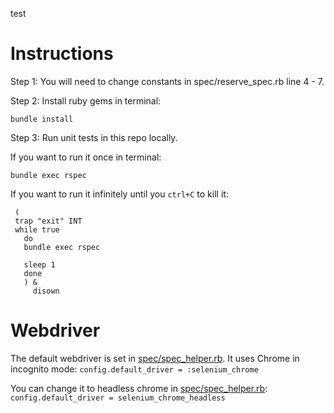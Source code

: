 test
# Instructions

Step 1:
You will need to change constants in spec/reserve_spec.rb line 4 - 7.

Step 2:
Install ruby gems in terminal:
```
bundle install
```

Step 3:
Run unit tests in this repo locally.

If you want to run it once in terminal:
```
bundle exec rspec
```

If you want to run it infinitely until you `ctrl+C` to kill it:
```
 (
 trap "exit" INT
 while true
   do
   bundle exec rspec

   sleep 1
   done
   ) &
     disown
```

# Webdriver
The default webdriver is set in [spec/spec_helper.rb](https://github.com/aliceyuzhang/epic-pass/blob/master/spec/spec_helper.rb#L32). It uses Chrome in incognito mode:
`config.default_driver = :selenium_chrome`

You can change it to headless chrome in [spec/spec_helper.rb](https://github.com/aliceyuzhang/epic-pass/blob/master/spec/spec_helper.rb#L32):
`config.default_driver = selenium_chrome_headless`
